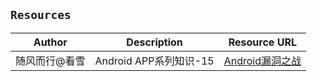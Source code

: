 ## `Resources`
| Author | Description | Resource URL |
| --- | --- | --- |
| 随风而行@看雪 | Android APP系列知识-15 | [Android漏洞之战](https://bbs.kanxue.com/user-905443-1.htm) |
